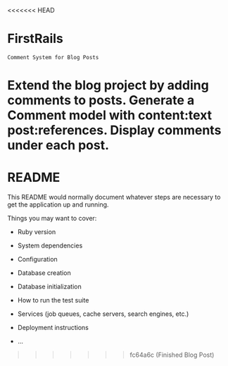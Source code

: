 <<<<<<< HEAD
# FirstRails
    Comment System for Blog Posts

   Extend the blog project by adding comments to posts.
   Generate a Comment model with content:text post:references.
   Display comments under each post.
=======
# README

This README would normally document whatever steps are necessary to get the
application up and running.

Things you may want to cover:

* Ruby version

* System dependencies

* Configuration

* Database creation

* Database initialization

* How to run the test suite

* Services (job queues, cache servers, search engines, etc.)

* Deployment instructions

* ...
>>>>>>> fc64a6c (Finished Blog Post)
